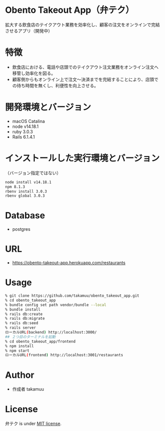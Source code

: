 # Obento Takeout App（弁テク）

拡大する飲食店のテイクアウト業務を効率化し、顧客の注文をオンラインで完結させるアプリ（開発中）

# 特徴

- 飲食店における、電話や店頭でのテイクアウト注文業務をオンライン注文へ移管し効率化を図る。
- 顧客側からもオンライン上で注文〜決済までを完結することにより、店頭での待ち時間を無くし、利便性を向上させる。

# 開発環境とバージョン

- macOS Catalina
- node v14.18.1
- ruby 3.0.3
- Rails 6.1.4.1

# インストールした実行環境とバージョン

（バージョン指定ではない）

```zsh
node install v14.18.1
npm 8.1.3
rbenv install 3.0.3
rbenv global 3.0.3
```

# Database

- postgres

# URL

- https://obento-takeout-app.herokuapp.com/restaurants

# Usage

```zsh
% git clone https://github.com/takamuu/obento_takeout_app.git
% cd obento_takeout_app
% bundle config set path vendor/bundle --local
% bundle install
% rails db:create
% rails db:migrate
% rails db:seed
% rails server
ローカルURL(backend) http://localhost:3000/
## ２つ目のターミナルを起動
% cd obento_takeout_app/frontend
% npm install
% npm start
ローカルURL(frontend) http://localhost:3001/restaurants
```

# Author

- 作成者 takamuu

# License

弁テク is under [MIT license](https://en.wikipedia.org/wiki/MIT_License).
